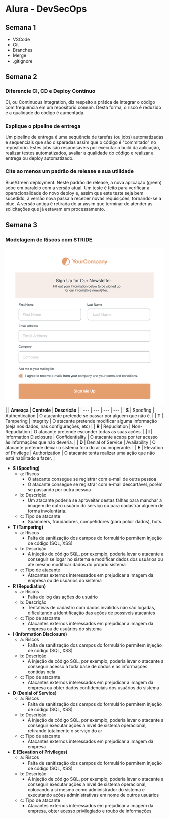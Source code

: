 # Alura - DevSecOps
## Semana 1
* VSCode
* Git
* Branches
* Merge
* .gitignore

## Semana 2
### Diferencie CI, CD e Deploy Contínuo
CI, ou Continuous Integration, diz respeito a prática de integrar o código com frequência em um repositório comum. Desta forma, o risco é reduzido e a qualidade do código é aumentada.

### Explique o pipeline de entrega
Um pipeline de entrega é uma sequência de tarefas (ou jobs) automatizadas e sequenciais que são disparadas assim que o código é "commitado" no repositório. Estes jobs são responsáveis por executar o build da aplicação, realizar testes automatizados, avaliar a qualidade do código e realizar a entrega ou deploy automatizado.

### Cite ao menos um padrão de release e sua utilidade
Blue/Green deployment. Neste padrão de release, a nova aplicação (green) sobe em paralelo com a versão atual. Um teste é feito para verificar a operacionalidade do novo deploy e, assim que este teste seja bem sucedido, a versão nova passa a receber novas requisições, tornando-se a blue. A versão antiga é retirada do ar assim que terminar de atender as solicitações que já estavam em processamento.

## Semana 3
### Modelagem de Riscos com STRIDE
![exemplo](img/Signup-form-example.svg)
|  | **Ameaça** | **Controle** | **Descrição** |
| --- | --- | --- | --- |
| **S** | Spoofing | Authentication | O atacante pretende se passar por alguém que não é. |
| **T** | Tampering | Integrity | O atacante pretende modificar alguma informação (seja nos dados, nas configurações, etc) |
| **R** | Repudiation | Non-Repudiation | O atacante pretende esconder todas as suas ações. |
| **I** | Information Disclosure | Confidentiality | O atacante acaba por ter acesso às informações que não deveria. |
| **D** | Denial of Service | Availability | O atacante pretende deixar o sistema fora do ar ou inoperante. |
| **E** | Elevation of Privilege | Authorization | O atacante tenta realizar uma ação que não está habilitado a fazer. |

- **S (Spoofing)**
    - a: Riscos
        - O atacante consegue se registrar com e-mail de outra pessoa
        - O atacante consegue se registrar com e-mail descartável, porém se passando por outra pessoa
    - b: Descrição
        - Um atacante poderia se aproveitar destas falhas para manchar a imagem de outro usuário do serviço ou para cadastrar alguém de forma involuntária.
    - c: Tipo de atacante
        - Spammers, fraudadores, competidores (para poluir dados), bots.
- **T (Tampering)**
    - a: Riscos
        - Falta de sanitização dos campos do formulário permitem injeção de código (SQL, XSS)
    - b: Descrição
        - A injeção de código SQL, por exemplo, poderia levar o atacante a conseguir se logar no sistema e modificar dados dos usuários ou até mesmo modificar dados do próprio sistema
    - c: Tipo de atacante
        - Atacantes externos interessados em prejudicar a imagem da empresa ou de usuários do sistema
- **R (Repudiation)**
    - a: Riscos
        - Falta de log das ações do usuário
    - b: Descrição
        - Tentativas de cadastro com dados inválidos não são logadas, dificultando a identificação das ações de possíveis atacantes
    - c: Tipo de atacante
        - Atacantes externos interessados em prejudicar a imagem da empresa ou de usuários do sistema
- **I (Information Disclosure)**
    - a: Riscos
        - Falta de sanitização dos campos do formulário permitem injeção de código (SQL, XSS)
    - b: Descrição
        - A injeção de código SQL, por exemplo, poderia levar o atacante a conseguir acesso à toda base de dados e as informações contidas nela
    - c: Tipo de atacante
        - Atacantes externos interessados em prejudicar a imagem da empresa ou obter dados confidenciais dos usuários do sistema
- **D (Denial of Service)**
    - a: Riscos
        - Falta de sanitização dos campos do formulário permitem injeção de código (SQL, XSS)
    - b: Descrição
        - A injeção de código SQL, por exemplo, poderia levar o atacante a conseguir executar ações a nível de sistema operacional, retirando totalmente o serviço do ar
    - c: Tipo de atacante
        - Atacantes externos interessados em prejudicar a imagem da empresa
- **E (Elevation of Privileges)**
    - a: Riscos
        - Falta de sanitização dos campos do formulário permitem injeção de código (SQL, XSS)
    - b: Descrição
        - A injeção de código SQL, por exemplo, poderia levar o atacante a conseguir executar ações a nível de sistema operacional, colocando a si mesmo como administrador do sistema e executando ações administrativas em nome de outros usuários
    - c: Tipo de atacante
        - Atacantes externos interessados em prejudicar a imagem da empresa, obter acesso privilegiado e roubo de informações